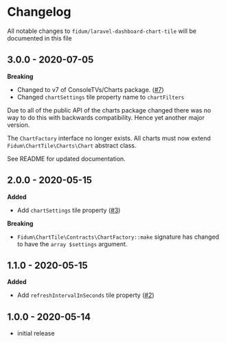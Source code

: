 # Changelog

All notable changes to `fidum/laravel-dashboard-chart-tile` will be documented in this file

## 3.0.0 - 2020-07-05

**Breaking**
- Changed to v7 of ConsoleTVs/Charts package. ([#7](https://github.com/fidum/laravel-dashboard-chart-tile/pull/7))
- Changed `chartSettings` tile property name to `chartFilters`

Due to all of the public API of the charts package changed there was no way to do this with backwards compatibility. 
Hence yet another major version. 

The `ChartFactory` interface no longer exists. All charts must now extend `Fidum\ChartTile\Charts\Chart` abstract class. 

See README for updated documentation.

## 2.0.0 - 2020-05-15

**Added**
- Add `chartSettings` tile property ([#3](https://github.com/fidum/laravel-dashboard-chart-tile/pull/3))

**Breaking**
- `Fidum\ChartTile\Contracts\ChartFactory::make` signature has changed to have the `array $settings` argument.
 
## 1.1.0 - 2020-05-15

**Added**
- Add `refreshIntervalInSeconds` tile property ([#2](https://github.com/fidum/laravel-dashboard-chart-tile/pull/2))

## 1.0.0 - 2020-05-14

- initial release
